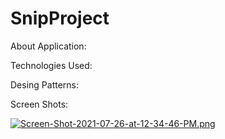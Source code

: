 # SnipProject

About Application:

Technologies Used:

Desing Patterns:

Screen Shots:

[![Screen-Shot-2021-07-26-at-12-34-46-PM.png](https://i.postimg.cc/d1dk1ww9/Screen-Shot-2021-07-26-at-12-34-46-PM.png)](https://postimg.cc/bDyNVXGG)
